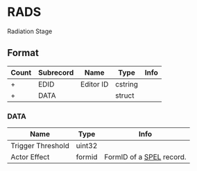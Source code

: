RADS
====

Radiation Stage

## Format

Count | Subrecord | Name | Type | Info
------|-------|------|------|-----
+ | EDID | Editor ID | cstring |
+ | DATA | | struct |

### DATA

Name | Type | Info
-----|------|-----
Trigger Threshold | uint32 |
Actor Effect | formid | FormID of a [SPEL](SPEL.md) record.

